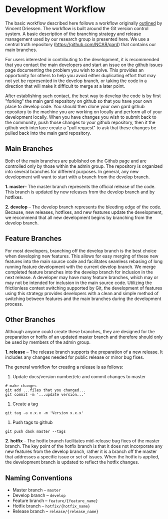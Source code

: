 # Development Workflow
The basic workflow described here follows a workflow originally [outlined](http://nvie.com/posts/a-successful-git-branching-model/) by Vincent Driessen. The workflow is built around the Git version control system. A basic description of the branching strategy and release management used by our research group is presented here. We use a central truth repository (https://github.com/NCAR/gard) that contains our main branches.

For users interested in contributing to the development, it is recommended that you contact the main developers and start an issue on the github issues page documenting the problem you wish to solve. This provides an opportunity for others to help you avoid either duplicating effort that may not yet be represented in the develop branch, or taking the code in a direction that will make it difficult to merge at a later point.

After establishing such contact, the best way to develop the code is by first "forking" the main gard repository on github so that you have your own place to develop code. You should then clone your own gard github repository to the machine you are working on locally and perform all of your development locally. When you have changes you wish to submit back to the community, push those changes to your github repository, then it the github web interface create a "pull request" to ask that these changes be pulled back into the main gard repository.

## Main Branches
Both of the main branches are published on the Github page and are controlled only by those within the admin group. The repository is organized into several branches for different purposes. In general, any new development will want to start with a branch from the develop branch.

**1. master**– The master branch represents the official release of the code. This branch is updated by new releases from the develop branch and by hotfixes.

**2. develop** – The develop branch represents the bleeding edge of the code. Because, new releases, hotfixes, and new features update the development, we recommend that all new development begins by branching from the develop branch.
## Feature Branches
For most developers, branching off the develop branch is the best choice when developing new features. This allows for easy merging of these new features into the main source code and facilitates seamless rebasing of long running feature development with the current develop branch.  We merge completed feature branches into the develop branch for inclusion in the next release.  A developer may have many feature branches, which may or may not be intended for inclusion in the main source code. Utilizing the frictionless context switching supported by Git, the development of features using this strategy provides developers with a clean and simple method of switching between features and the main branches during the development process.

## Other Branches
Although anyone could create these branches, they are designed for the preparation or hotfix of an updated master branch and therefore should only be used by members of the admin group.

**1. release** – The release branch supports the preparation of a new release. It includes any changes needed for public release or minor bug fixes.

The general workflow for creating a release is as follows:
1. Update docs/version number/etc and commit changes to master
```
# make changes
git add ...files that you changed...
git commit -m '...update version...'
```
1. Create a tag
```
git tag -a x.x.x -m 'Version x.x.x'
```
1. Push tags to github
```
git push dask master --tags
```

**2. hotfix** -  The hotfix branch facilitates mid-release bug fixes of the master branch. The key point of the hotfix branch is that it does not incorporate any new features from the develop branch, rather it is a branch off the master that addresses a specific issue or set of issues. When the hotfix is applied, the development branch is updated to reflect the hotfix changes.

## Naming Conventions
* Master branch – `master`
* Develop branch – `develop`
* Feature branch – `feature/{feature_name}`
* Hotfix branch – `hotfix/{hotfix_name}`
* Release branch – `release/{release_name}`
